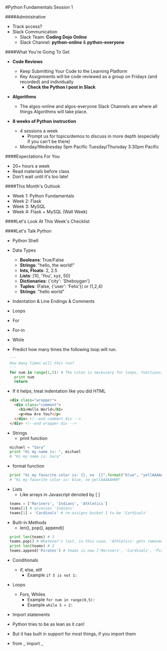 #Python Fundamentals Session 1

####Administrative
- Track access?
- Slack Communication
  - Slack Team: **Coding Dojo Online**
  - Slack Channel: **python-online** & **python-everyone**

####What You're Going To Get

- **Code Reviews**
  - Keep Submitting Your Code to the Learning Platform
  - Key Assignments will be code reviewed as a group on Fridays (and recorded) and individually
    - **Check the Python I post in Slack**

- **Algorithms**
  - The algos-online and algos-everyone Slack Channels are where all things Algorithms will take place.
- **8 weeks of Python instruction**
  - 4 sessions a week
    - Prompt us for topics/demos to discuss in more depth (especially if you can't be there)
  - Monday/Wednesday 5pm Pacific Tuesday/Thursday 3:30pm Pacific

####Expectations For You
- 20+ hours a week
- Read materials before class
- Don't wait until it's too late!

####This Month's Outlook
- Week 1: Python Fundamentals
- Week 2: Flask
- Week 3: MySQL
- Week 4: Flask + MySQL (Wall Week)

####Let's Look At This Week's Checklist

####Let's Talk Python
- Python Shell
- Data Types
  - <b>Booleans</b>:  True/False
  - <b>Strings</b>: "hello, the world!"
  - <b>Ints, Floats</b>: 2, 2.5
  - <b>Lists</b>: [10, 'You', xyz, 50]
  - <b>Dictionaries</b>:  {'city': 'Sheboygan'}
  - <b>Tuples</b>:  (False, {'user': 'Felix'}) or (1,2,4)
  - <b>Strings</b>: "hello world"
- Indentation & Line Endings & Comments
- Loops
 - For
 - For-in
 - While


 - Predict how many times the following loop will run.
```python
  '''
  How many times will this run?
  '''
  for num in range(1,5): # The colon is necessary for loops, functions, conditionals
    print num
    return
```
  - If it helps, treat indentation like you did HTML
```html
  <div class="wrapper">
    <div class="comment">
      <h1>Hello World</h1>
      <p>How Are You?</p>
    </div> <!--end comment div -->
  </div> <!--end wrapper div -->
```
- Strings
  - print function
```python
  michael = "Sara"
  print "Hi my name is: ", michael
  # "Hi my name is: Sara"
```
  - format function
```python
  print "Hi my favorite color is: {}, no  {}".format("blue", "yellAAAAAHHH")
  # "Hi my favorite color is: blue, no yellAAAAAHHH"
```
- Lists
  - Like arrays in Javascript denoted by [ ]
```python
  teams = ['Mariners', 'Indians', 'Athletics']
  teams[1] # accesses 'Indians'
  teams[1] = 'Cardinals' # re-assigns bucket 1 to be 'Cardinals'
```
  - Built-in Methods
    - len(), pop(), append()
```python
  print len(teams) # 3
  teams.pop() # Whatever's last, in this case, 'Athletics' gets removed!
  print len(teams) # 2
  teams.append('Pirates') # teams is now ['Mariners', 'Cardinals', 'Pirates']
```
- Conditionals
  - if, else, elif
    - Example ```if 5 is not 1:```

- Loops
  - Fors, Whiles
    - Example ```for num in range(0,5):```
    - Example ```while 5 > 2:```


- Import statements
 - Python tries to be as lean as it can!
 - But it has built in support for most things, if you import them
 - from _ import _	 
